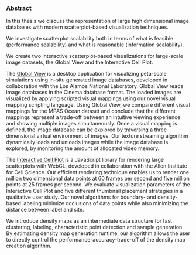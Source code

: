 ### Abstract
In this thesis we discuss the representation of large high dimensional image databases with modern scatterplot-based visualization techniques.

We investigate scatterplot scalability both in terms of what is feasible (performance scalability) and what is reasonable (information scalability).

We create two interactive scatterplot-based visualizations for large-scale image datasets, the Global View and the Interactive Cell Plot.

The [Global View](content.html?view=GlobalView) is a desktop application for visualizing peta-scale simulations using in-situ generated image databases, developed in collaboration with the Los Alamos National Laboratory. Global View reads image databases in the Cinema database format. The loaded images are visualized by applying scripted visual mappings using our novel visual mapping scripting language. Using Global View, we compare different visual mappings for the MPAS Ocean dataset and conclude that the different mappings represent a trade-off between an intuitive viewing experience and showing multiple images simultaneously. Once a visual mapping is defined, the image database can be explored by traversing a three dimensional virtual environment of images. Our texture streaming algorithm dynamically loads and unloads images while the image database is explored, by monitoring the amount of allocated video memory.

The [Interactive Cell Plot](content.html?view=ExaPlot) is a JavaScript library for rendering large scatterplots with WebGL, developed in collaboration with the Allen Institute for Cell Science. Our efficient rendering technique enables us to render one million two dimensional data points at 60 frames per second and five million points at 25 frames per second.
We evaluate visualization parameters of the Interactive Cell Plot and five different thumbnail placement strategies in a qualitative user study. Our novel algorithms for boundary- and density-based labeling minimize occlusions of data points while also minimizing the distance between label and site.

We introduce density maps as an intermediate data structure for fast clustering, labeling, characteristic point detection and sample generation. By estimating density map generation runtime, our algorithm allows the user to directly control the performance-accuracy-trade-off of the density map creation algorithm.